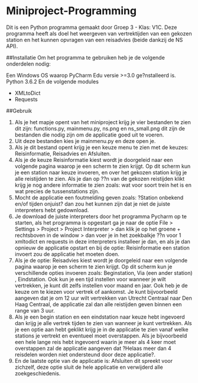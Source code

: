 # Miniproject-Programming
Dit is een Python programma gemaakt door Groep 3 - Klas: V1C. Deze programma heeft als doel het weergeven van
vertrektijden van een gekozen station en het kunnen opvragen van een reisadvies (beide dankzij de NS API).

##Installatie
Om het programma te gebruiken heb je de volgende onderdelen nodig:

Een Windows OS waarop PyCharm Edu versie >=3.0 ge?nstalleerd is.
Python 3.6.2
En de volgende modules
- XMLtoDict
- Requests

##Gebruik

1.	Als je het mapje opent van het miniproject krijg je vier bestanden te zien dit zijn: functions.py, mainmenu.py, ns.png en ns_small.png dit zijn de bestanden die nodig zijn om de applicatie goed uit te voeren.
2.	Uit deze bestanden kies je mainmenu.py en deze open je.
3.	Als je dit bestand opent krijg je een keuze menu te zien met de keuzes: Reisinformatie, Reisadvies en Afsluiten.
4.	Als je de keuze Reisinformatie kiest wordt je doorgeleid naar een volgende pagina waarop je een scherm te zien krijgt. Op dit scherm kun je een station naar keuze invoeren, en over het gekozen station krijg je alle reistijden te zien. Als je dan op ??n van de gekozen reistijden klikt krijg je nog andere informatie te zien zoals: wat voor soort trein het is en wat precies de tussenstations zijn.
5.	Mocht de applicatie een foutmelding geven zoals: ?Station onbekend en/of tijden onjuist? dan zou het kunnen zijn dat je niet de juiste interpreters hebt gedownload.
6.	Je download de juiste interpreters door het programma Pycharm op te starten, als het programma is opgestart ga je naar de optie File > Settings > Project > Project Interpreter > dan klik je op het groene + rechtsboven in de window > dan voer je in het zoekbalkje ??n voor 1 xmltodict en requests in deze interpreters installeer je dan, en als je dan opnieuw de applicatie opstart en bij de optie: Reisinformatie een station invoert zou de applicatie het moeten doen.
7.	Als je de optie: Reisadvies kiest wordt je doorgeleid naar een volgende pagina waarop je een scherm te zien krijgt. Op dit scherm kun je verschillende opties invoeren zoals: Beginstation, Via (een ander station) , Eindstation. Ook kun je een tijd instellen voor wanneer je wilt vertrekken, je kunt dit zelfs instellen voor maand en jaar. Ook heb je de keuze om te kiezen  voor vertrek of aankomst. Je kunt bijvoorbeeld aangeven dat je om 12 uur wilt vertrekken van Utrecht Centraal naar Den Haag Centraal, de applicatie zal dan alle reistijden geven binnen een range van 3 uur.
8.	Als je een begin station en een eindstation naar keuze hebt ingevoerd dan krijg je alle vertrek tijden te zien van wanneer je kunt vertrekken. Als je een optie aan hebt geklikt krijg je in de applicatie te zien vanaf welke stations je vertrekt en eventueel moet overstappen. Als je bijvoorbeeld een hele lange reis hebt ingevoerd waarin je meer als 4 keer moet overstappen zal de applicatie aangeven dat ?Helaas meer dan 4 reisdelen worden niet ondersteund door deze applicatie?.
9.	En de laatste optie van de applicatie is: Afsluiten dit spreekt voor zichzelf, deze optie sluit de hele applicatie en verwijderd alle zoekgeschiedenis.


